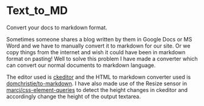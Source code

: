 # Text_to_MD
Convert your docs to markdown format. 

Sometimes someone shares a blog written by them in Google Docs or MS Word and we have to manually convert it to markdown for our site. Or we copy things from the internet and wish it could have been in markdown format on pasting!
Well to solve this problem I have made a converter which can convert our normal documents to markdown language.

The editor used is [ckeditor](http://ckeditor.com/) and the HTML to markdown converter used is [domchristie/to-markdown](domchristie/to-markdown).
I have also made use of the Resize sensor in [marcj/css-element-queries](https://github.com/marcj/css-element-queries) to detect the height changes in ckeditor and accordingly change the height of the output textarea.
